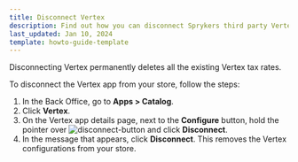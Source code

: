 ```yaml
---
title: Disconnect Vertex
description: Find out how you can disconnect Sprykers third party Vertex in to your Spryker Based project.
last_updated: Jan 10, 2024
template: howto-guide-template
---
```

Disconnecting Vertex permanently deletes all the existing Vertex tax rates.

To disconnect the Vertex app from your store, follow the steps:

1. In the Back Office, go to **Apps&nbsp;<span aria-label="and then">></span> Catalog**.
2. Click **Vertex**.
3. On the Vertex app details page, next to the **Configure** button, hold the pointer over <span class="inline-img">![disconnect-button](https://spryker.s3.eu-central-1.amazonaws.com/docs/aop/user/apps/bazzarvoice/disconnect-button.png)</span> and click **Disconnect**.
4. In the message that appears, click **Disconnect**. This removes the Vertex configurations from your store.
